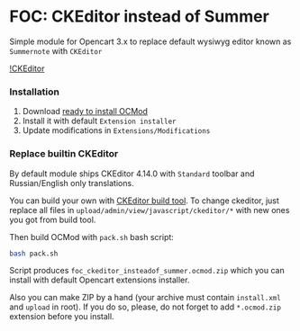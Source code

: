 # FOC: CKEditor instead of Summer

Simple module for Opencart 3.x to replace default wysiwyg editor known as `Summernote` with `CKEditor`

[!CKEditor](./screens/1.png)

### Installation

1. Download [ready to install OCMod]()
1. Install it with default `Extension installer`
1. Update modifications in `Extensions/Modifications`

### Replace builtin CKEditor

By default module ships CKEditor 4.14.0 with `Standard` toolbar and Russian/English only translations.

You can build your own with [CKEditor build tool](https://ckeditor.com/cke4/builder). To change ckeditor, just replace all files in `upload/admin/view/javascript/ckeditor/*` with new ones you got from build tool.

Then build OCMod with `pack.sh` bash script:

```sh
bash pack.sh
```

Script produces `foc_ckeditor_insteadof_summer.ocmod.zip` which you can install with default Opencart extensions installer.

Also you can make ZIP by a hand (your archive must contain `install.xml` and `upload` in root). If you do so, please, do not forget to add `*.ocmod.zip` extension before you install.
